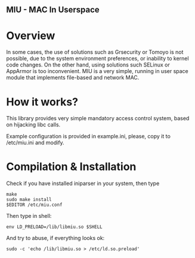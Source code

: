 MIU - MAC In Userspace
----------------------------------------------------------------------------------------------------

Overview
====================================================================================================
In some cases, the use of solutions such as Grsecurity or Tomoyo is not possible, due to the system
environment preferences, or inability to kernel code changes. On the other hand, using solutions
such SELinux or AppArmor is too inconvenient. MIU is a very simple, running in user space module
that implements file-based and network MAC.

How it works?
====================================================================================================
This library provides very simple mandatory access control system, based on hijacking libc calls.

Example configuration is provided in example.ini, please, copy it to /etc/miu.ini and modify.

Compilation & Installation
====================================================================================================
Check if you have installed iniparser in your system, then type

    make
    sudo make install
    $EDITOR /etc/miu.conf

Then type in shell:

    env LD_PRELOAD=/lib/libmiu.so $SHELL

And try to abuse, if everything looks ok:

    sudo -c 'echo /lib/libmiu.so > /etc/ld.so.preload'
